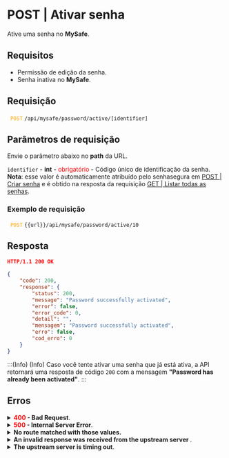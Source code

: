 # POST | Ativar senha

Ative uma senha no **MySafe**.

## Requisitos
* Permissão de edição da senha.
* Senha inativa no **MySafe**.
## Requisição

<code><span style="color:orange"> POST</code></span> `/api/mysafe/password/active/[identifier]`



## Parâmetros de requisição
Envie o parâmetro abaixo no <b>path</b> da URL.

<summary><code>identifier</code> - <b>int</b> - <span style="color:red">obrigatório</span> - Código único de identificação da senha.</summary>
<b>Nota</b>: esse valor é automaticamente atribuído pelo senhasegura em <a href = "/v3-33/docs/pt/api-post-create-password">POST | Criar senha</a> e é obtido na resposta da requisição <a href = "/v3-33/docs/pt/api-get-list-all-passwords">GET | Listar todas as senhas</a>.


  ### Exemplo de requisição
<code><span style="color:orange"> POST</code></span> `{{url}}/api/mysafe/password/active/10`
  
  
  
  ## Resposta 
 ```json
HTTP/1.1 200 OK
``` 
 
```json
{
    "code": 200,
    "response": {
        "status": 200,
        "message": "Password successfully activated",
        "error": false,
        "error_code": 0,
        "detail": "",
        "mensagem": "Password successfully activated",
        "erro": false,
        "cod_erro": 0
    }
}
```

:::(Info) (Info)
Caso você tente ativar uma senha que já está ativa, a API retornará uma resposta de código <code>200</code> com a mensagem <b>"Password has already been activated"</b>.
:::
 
## Erros
 
<details>
<summary><b><span style="color:red">400</span> - Bad Request</b>.</summary>

***
<b>Mensagem: "1005: Password not found"</b>
<p><b>Possível causa</b>: senha não encontrada.<br></p>
<b>Solução</b>: verifique o valor do <code>identifier</code> e envie a requisição novamente.

    
* * *
    
<b>Mensagem: "1006: User does not have access"</b>
<p><b>Possível causa</b>: usuário não possui acesso à senha.<br></p>

 ***
</details>
    
<details>
    <summary><b><span style="color:red">500</span> - Internal Server Error</b>.</summary>

***
    
<b>Mensagem: "Unexpected error."</b><br>

<p><b>Possível causa</b>: o erro está no servidor senhasegura.<br>
        
<b>Solução</b>: contate o time de suporte para mais informações.</p>
    
 ***
 </details>
 
 <details>
    <summary><b>No route matched with those values.</b></summary>

 ***
    
<b>Mensagem: "You are not authorized to access this resource."</b>
<p><b>Possíveis causas</b>: falha na autenticação da sua aplicação com o servidor senhasegura ou URL incorreta.<br>
        
<b>Solução</b>: verifique os parâmetros de autenticação como <code>Access Token URL</code>, <code>Client ID</code> e  <code>Client Secret</code> e solicite um novo token de acesso ou verifique e corrija a URL.
* * *
</details>
     
<details>
<summary><b>An invalid response was received from the upstream server
</b>.</summary>

*** 
   
<b>Mensagem: "An invalid response was received from the upstream server</b>
    
<p><b>Possível causa</b>: o servidor upstream pode estar demorando muito para responder, levando a um erro de timeout que é interpretado como uma resposta inválida pelo servidor proxy/gateway.<br>
        
<b>Solução</b>: verifique a conectividade entre a origem da requisição e o servidor senhasegura.</p>
***
</details>
     
   

<details>
<summary><b>The upstream server is timing out</b>.</summary>

*** 
    
<b>Mensagem: "An invalid response was received from the upstream server"</b>
    
<p><b>Possível causa</b>: o tempo da requisição se esgotou.
        
<b>Solução</b>: verifique a conectividade entre a origem da requisição e o servidor senhasegura.</p>
* * *
</details>
     
